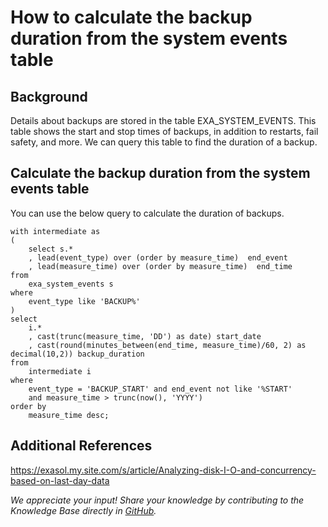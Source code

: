 # How to calculate the backup duration from the system events table 
## Background

Details about backups are stored in the table EXA_SYSTEM_EVENTS. This table shows the start and stop times of backups, in addition to restarts, fail safety, and more. We can query this table to find the duration of a backup.

## Calculate the backup duration from the system events table

You can use the below query to calculate the duration of backups. 


```"code
with intermediate as
(
    select s.*
    , lead(event_type) over (order by measure_time)  end_event
    , lead(measure_time) over (order by measure_time)  end_time
from
    exa_system_events s
where
    event_type like 'BACKUP%'
)
select
    i.*
    , cast(trunc(measure_time, 'DD') as date) start_date
    , cast(round(minutes_between(end_time, measure_time)/60, 2) as decimal(10,2)) backup_duration
from
    intermediate i
where
    event_type = 'BACKUP_START' and end_event not like '%START'
    and measure_time > trunc(now(), 'YYYY')
order by
    measure_time desc;
```
## Additional References

<https://exasol.my.site.com/s/article/Analyzing-disk-I-O-and-concurrency-based-on-last-day-data>

*We appreciate your input! Share your knowledge by contributing to the Knowledge Base directly in [GitHub](https://github.com/exasol/public-knowledgebase).* 